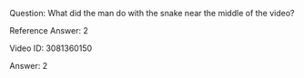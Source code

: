 Question: What did the man do with the snake near the middle of the video?

Reference Answer: 2

Video ID: 3081360150

Answer: 2

